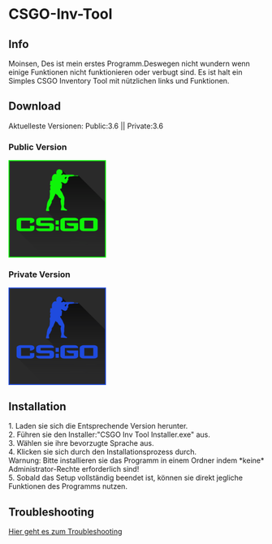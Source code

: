 # CSGO-Inv-Tool
## Info
Moinsen, Des ist mein erstes Programm.Deswegen nicht wundern wenn einige Funktionen nicht funktionieren oder verbugt sind.
Es ist halt ein Simples CSGO Inventory Tool  mit nützlichen links und Funktionen.
## Download
Aktuelleste Versionen: Public:3.6 || Private:3.6
<h3>Public Version</h3>

<a href="https://mega.nz/file/LAJgSQiJ#grBh6Lq2bp0k3tY3AFnV3DiLdcmtonz1KOxekAAShFw" target="_blank">
  <img width="192" height="192" border="0" align="center"  src="https://raw.githubusercontent.com/Krisbombe/CSGO-Inv-Tool/master/Icons/CSGO-Icon-Public.png"/>
</a>

<h3>Private Version</h3>


<a href="https://mega.nz/file/GcRSxI4b#4TbX7t7wTIZ7xlyWaYfTOpHiS2wFA-Hp5e_zPdpnFwk" target="_blank">
  <img width="192" height="192" border="0" align="center"  src="https://raw.githubusercontent.com/Krisbombe/CSGO-Inv-Tool/master/Icons/CSGO-Icon.png"/>
</a>
<h2>Installation</h2>
1. Laden sie sich die Entsprechende Version herunter.<br>
2. Führen sie den Installer:"CSGO Inv Tool Installer.exe" aus.<br>
3. Wählen sie ihre bevorzugte Sprache aus.<br>
4. Klicken sie sich durch den Installationsprozess durch.<br>
   Warnung: Bitte installieren sie das Programm in einem Ordner indem *keine* Administrator-Rechte erforderlich sind!<br>
5. Sobald das Setup vollständig beendet ist, können sie direkt jegliche Funktionen des Programms nutzen.<br>   
<h2>Troubleshooting</h2>
<a href="https://github.com/Krisbombe/CSGO-Inv-Tool/blob/master/PDF/Troubleshooting%20CSGO%20Inv%20Tool.pdf" target="_blank">Hier geht es zum Troubleshooting</a>
